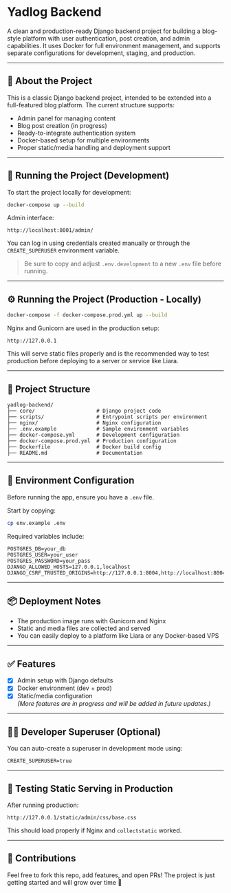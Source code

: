 # Yadlog Backend

A clean and production-ready Django backend project for building a blog-style platform with user authentication, post
creation, and admin capabilities. It uses Docker for full environment management, and supports separate configurations
for development, staging, and production.

---

## 📖 About the Project

This is a classic Django backend project, intended to be extended into a full-featured blog platform. The current
structure supports:

- Admin panel for managing content
- Blog post creation (in progress)
- Ready-to-integrate authentication system
- Docker-based setup for multiple environments
- Proper static/media handling and deployment support

---

## 🚀 Running the Project (Development)

To start the project locally for development:

```bash
docker-compose up --build
```

Admin interface:

```
http://localhost:8001/admin/
```

You can log in using credentials created manually or through the `CREATE_SUPERUSER` environment variable.

> Be sure to copy and adjust `.env.development` to a new `.env` file before running.

---

## ⚙️ Running the Project (Production - Locally)

```bash
docker-compose -f docker-compose.prod.yml up --build
```

Nginx and Gunicorn are used in the production setup:

```
http://127.0.0.1
```

This will serve static files properly and is the recommended way to test production before deploying to a server or
service like Liara.

---

## 📁 Project Structure

```
yadlog-backend/
├── core/                    # Django project code
├── scripts/                 # Entrypoint scripts per environment
├── nginx/                   # Nginx configuration
├── .env.example             # Sample environment variables
├── docker-compose.yml       # Development configuration
├── docker-compose.prod.yml  # Production configuration
├── Dockerfile               # Docker build config
├── README.md                # Documentation
```

---

## 🔐 Environment Configuration

Before running the app, ensure you have a `.env` file.

Start by copying:

```bash
cp env.example .env
```

Required variables include:

```
POSTGRES_DB=your_db
POSTGRES_USER=your_user
POSTGRES_PASSWORD=your_pass
DJANGO_ALLOWED_HOSTS=127.0.0.1,localhost
DJANGO_CSRF_TRUSTED_ORIGINS=http://127.0.0.1:8004,http://localhost:8004
```

---

## 📦 Deployment Notes

- The production image runs with Gunicorn and Nginx
- Static and media files are collected and served
- You can easily deploy to a platform like Liara or any Docker-based VPS

---

## ✅ Features

- [x] Admin setup with Django defaults
- [x] Docker environment (dev + prod)
- [x] Static/media configuration  
  _(More features are in progress and will be added in future updates.)_

---

## 👨‍💻 Developer Superuser (Optional)

You can auto-create a superuser in development mode using:

```
CREATE_SUPERUSER=true
```

---

## 🧪 Testing Static Serving in Production

After running production:

```
http://127.0.0.1/static/admin/css/base.css
```

This should load properly if Nginx and `collectstatic` worked.

---

## 🤝 Contributions

Feel free to fork this repo, add features, and open PRs! The project is just getting started and will grow over time 🚀
